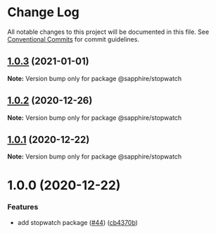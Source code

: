 # Change Log

All notable changes to this project will be documented in this file.
See [Conventional Commits](https://conventionalcommits.org) for commit guidelines.

## [1.0.3](https://github.com/sapphire-project/utilities/compare/@sapphire/stopwatch@1.0.2...@sapphire/stopwatch@1.0.3) (2021-01-01)

**Note:** Version bump only for package @sapphire/stopwatch

## [1.0.2](https://github.com/sapphire-project/utilities/compare/@sapphire/stopwatch@1.0.1...@sapphire/stopwatch@1.0.2) (2020-12-26)

**Note:** Version bump only for package @sapphire/stopwatch

## [1.0.1](https://github.com/sapphire-project/utilities/compare/@sapphire/stopwatch@1.0.0...@sapphire/stopwatch@1.0.1) (2020-12-22)

**Note:** Version bump only for package @sapphire/stopwatch

# 1.0.0 (2020-12-22)

### Features

-   add stopwatch package ([#44](https://github.com/sapphire-project/utilities/issues/44)) ([cb4370b](https://github.com/sapphire-project/utilities/commit/cb4370b034bced94142755316e933108b7b15a17))
